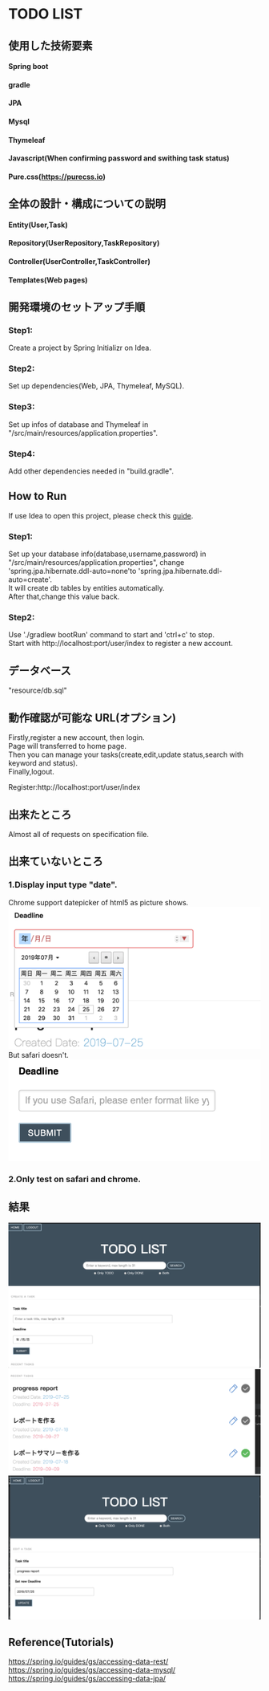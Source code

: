 # TODO LIST

## 使用した技術要素
#### Spring boot</br>
#### gradle</br>
#### JPA</br>
#### Mysql</br>
#### Thymeleaf</br>
#### Javascript(When confirming password and swithing task status)</br>
#### Pure.css(https://purecss.io)

## 全体の設計・構成についての説明 
#### Entity(User,Task)
#### Repository(UserRepository,TaskRepository)
#### Controller(UserController,TaskController)
#### Templates(Web pages)

## 開発環境のセットアップ手順

### Step1: 
Create a project by Spring Initializr on Idea.
### Step2: 
Set up dependencies(Web, JPA, Thymeleaf, MySQL).
### Step3: 
Set up infos of database and Thymeleaf in "/src/main/resources/application.properties".
### Step4: 
Add other dependencies needed in "build.gradle".

## How to Run 
If use Idea to open this project, please check this [guide](https://spring.io/guides/gs/intellij-idea/).</br>
### Step1: 
Set up your database info(database,username,password) in "/src/main/resources/application.properties", change 'spring.jpa.hibernate.ddl-auto=none'to 'spring.jpa.hibernate.ddl-auto=create'.</br>
It will create db tables by entities automatically. </br>
After that,change this value back.
### Step2:
Use './gradlew bootRun' command to start and 'ctrl+c' to stop.</br>
Start with http://localhost:port/user/index to register a new account.

## データベース
"resource/db.sql"

## 動作確認が可能な URL(オプション)
Firstly,register a new account, then login.</br>
Page will transferred to home page.</br>
Then you can manage your tasks(create,edit,update status,search with keyword and status).</br>
Finally,logout.

Register:http://localhost:port/user/index</br>

## 出来たところ
Almost all of requests on specification file.

## 出来ていないところ

### 1.Display input type "date".
Chrome support datepicker of html5 as picture shows.</br>
![dateOnChrome](https://github.com/MollyQI3104/pre_demo/blob/master/images/chrome%20date.png)
But safari doesn't.
![dateOnSafari](https://github.com/MollyQI3104/pre_demo/blob/master/images/safari%20date.png)

### 2.Only test on safari and chrome.

## 結果
![homepage1](https://github.com/MollyQI3104/pre_demo/blob/master/images/homePage%20create%20a%20task%20.png)
![homepage2](https://github.com/MollyQI3104/pre_demo/blob/master/images/homePage%20tasks.png)
![edit](https://github.com/MollyQI3104/pre_demo/blob/master/images/edit%20a%20task.png)

## Reference(Tutorials)
https://spring.io/guides/gs/accessing-data-rest/</br>
https://spring.io/guides/gs/accessing-data-mysql/</br>
https://spring.io/guides/gs/accessing-data-jpa/</br>


